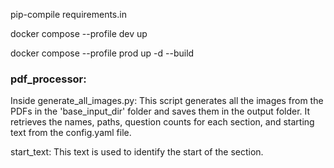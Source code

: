 pip-compile requirements.in

docker compose --profile dev up

docker compose --profile prod up -d --build

### pdf_processor:

Inside generate_all_images.py: This script generates all the images from the PDFs in the 'base_input_dir' folder and saves them in the output folder. It retrieves the names, paths, question counts for each section, and starting text from the config.yaml file.

start_text: This text is used to identify the start of the section.